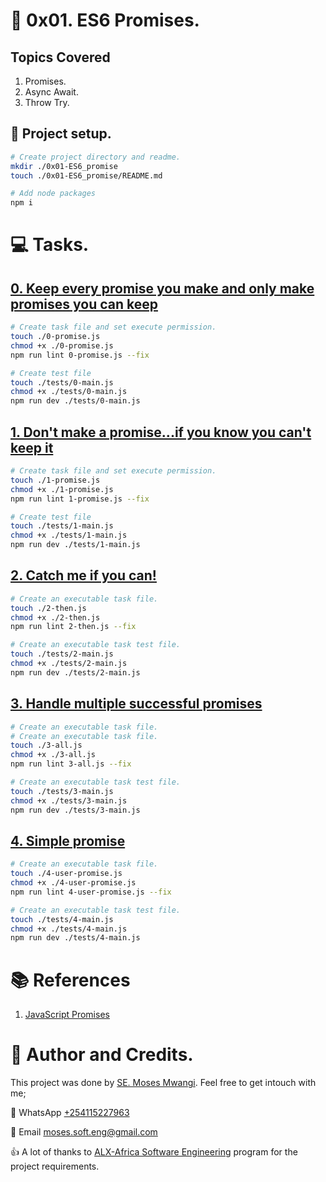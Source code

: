 # :book: 0x01. ES6 Promises.
## Topics Covered
1. Promises.
2. Async Await.
3. Throw Try.

## :wrench: Project setup.
```bash
# Create project directory and readme.
mkdir ./0x01-ES6_promise
touch ./0x01-ES6_promise/README.md

# Add node packages
npm i
```

# :computer: Tasks.
## [0. Keep every promise you make and only make promises you can keep](0-promise.js)
```bash
# Create task file and set execute permission.
touch ./0-promise.js
chmod +x ./0-promise.js
npm run lint 0-promise.js --fix

# Create test file
touch ./tests/0-main.js
chmod +x ./tests/0-main.js
npm run dev ./tests/0-main.js 
```

## [1. Don't make a promise...if you know you can't keep it](1-promise.js)
```bash
# Create task file and set execute permission.
touch ./1-promise.js
chmod +x ./1-promise.js
npm run lint 1-promise.js --fix

# Create test file
touch ./tests/1-main.js
chmod +x ./tests/1-main.js
npm run dev ./tests/1-main.js 
```

## [2. Catch me if you can!](2-then.js)
```bash
# Create an executable task file.
touch ./2-then.js
chmod +x ./2-then.js
npm run lint 2-then.js --fix

# Create an executable task test file.
touch ./tests/2-main.js
chmod +x ./tests/2-main.js
npm run dev ./tests/2-main.js 
```

## [3. Handle multiple successful promises](3-all.js)
```bash
# Create an executable task file.
# Create an executable task file.
touch ./3-all.js
chmod +x ./3-all.js
npm run lint 3-all.js --fix

# Create an executable task test file.
touch ./tests/3-main.js
chmod +x ./tests/3-main.js
npm run dev ./tests/3-main.js 
```

## [4. Simple promise](4-user-promise.js)
```bash
# Create an executable task file.
touch ./4-user-promise.js
chmod +x ./4-user-promise.js
npm run lint 4-user-promise.js --fix

# Create an executable task test file.
touch ./tests/4-main.js
chmod +x ./tests/4-main.js
npm run dev ./tests/4-main.js 
```

# :books: References
1. [JavaScript Promises](https://www.w3schools.com/js/js_promise.asp#:~:text=The%20Promise%20object%20supports%20two,result%20is%20an%20error%20object.)

# :man: Author and Credits.
This project was done by [SE. Moses Mwangi](https://github.com/MosesSoftEng). Feel free to get intouch with me;

:iphone: WhatsApp [+254115227963](https://wa.me/254115227963)

:email: Email [moses.soft.eng@gmail.com](mailto:moses.soft.eng@gmail.com)

:thumbsup: A lot of thanks to [ALX-Africa Software Engineering](https://www.alxafrica.com/) program for the project requirements.
